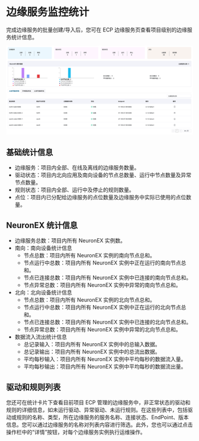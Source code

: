 # 边缘服务监控统计

完成边缘服务的批量创建/导入后，您可在 ECP 边缘服务页查看项目级别的边缘服务统计信息。

![edge-list-pro_monitor](./_assets/edge-list-pro_monitor.png)

## 基础统计信息

- 边缘服务：项目内全部、在线及离线的边缘服务数量。
- 驱动状态：项目内北向应用及南向设备的节点总数量、运行中节点数量及异常节点数量。
- 规则状态：项目内全部、运行中及停止的规则数量。
- 点位：项目内已分配给边缘服务的点位数量及边缘服务中实际已使用的点位数量。

## NeuronEX 统计信息

- 边缘服务总数：项目内所有 NeuronEX 实例数。
- 南向：南向设备统计信息
   - 节点总数：项目内所有 NeuronEX 实例的南向节点总和。
   - 节点运行中总数：项目内所有 NeuronEX 实例中正在运行的南向节点总和。
   - 节点已连接总数：项目内所有 NeuronEX 实例中已连接的南向节点总和。
   - 节点异常总数：项目内所有 NeuronEX 实例中异常的南向节点总和。
- 北向：北向设备统计信息
   - 节点总数：项目内所有 NeuronEX 实例的北向节点总和。
   - 节点运行中总数：项目内所有 NeuronEX 实例中正在运行的北向节点总和。
   - 节点已连接总数：项目内所有 NeuronEX 实例中已连接的北向节点总和。
   - 节点异常总数：项目内所有 NeuronEX 实例中异常的北向节点总和。
- 数据流入流出统计信息
  - 总记录输入：项目内所有 NeuronEX 实例中的总输入数据。
  - 总记录输出：项目内所有 NeuronEX 实例中的总流出数据。
  - 平均每秒输入：项目内所有 NeuronEX 实例中平均每秒的数据流入量。
  - 平均每秒输出：项目内所有 NeuronEX 实例中平均每秒的数据流出量。

## 驱动和规则列表

您还可在统计卡片下查看目前项目 ECP 管理的边缘服务中，非正常状态的驱动和规则的详细信息，如未运行驱动、异常驱动、未运行规则。在这些列表中，包括驱动或规则的名称、类型，所在边缘服务的服务名称、连接状态、EndPoint、版本信息。您可以通过边缘服务的名称对列表内容进行筛选。此外，您也可以通过点击操作栏中的“详情”按钮，对每个边缘服务实例执行运维操作。